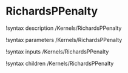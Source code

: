<!-- MOOSE Documentation Stub: Remove this when content is added. -->

# RichardsPPenalty
!syntax description /Kernels/RichardsPPenalty

!syntax parameters /Kernels/RichardsPPenalty

!syntax inputs /Kernels/RichardsPPenalty

!syntax children /Kernels/RichardsPPenalty
